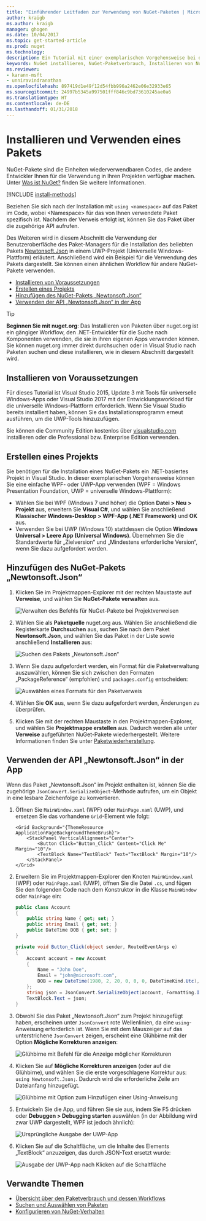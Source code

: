 ```yaml
---
title: "Einführender Leitfaden zur Verwendung von NuGet-Paketen | Microsoft-Dokumentation"
author: kraigb
ms.author: kraigb
manager: ghogen
ms.date: 10/04/2017
ms.topic: get-started-article
ms.prod: nuget
ms.technology: 
description: Ein Tutorial mit einer exemplarischen Vorgehensweise bei der Installation und Verwendung eines NuGet-Pakets in einem Projekt.
keywords: NuGet installieren, NuGet-Paketverbrauch, Installieren von NuGet-Paketen, NuGet-Paketverweise, Verwenden von NuGet-Paketen
ms.reviewer:
- karann-msft
- unniravindranathan
ms.openlocfilehash: 897419d1e49f12d54fbb996a2462e06e32933e65
ms.sourcegitcommit: 24997b5345a997501fff846c9bd73610245ae0a6
ms.translationtype: HT
ms.contentlocale: de-DE
ms.lasthandoff: 01/31/2018
---
```

# <a name="install-and-use-a-package"></a>Installieren und Verwenden eines Pakets

NuGet-Pakete sind die Einheiten wiederverwendbaren Codes, die andere Entwickler Ihnen für die Verwendung in Ihren Projekten verfügbar machen. Unter [Was ist NuGet?](../What-is-NuGet.md) finden Sie weitere Informationen.

[!INCLUDE [install-methods](../includes/install-methods.md)]

Beziehen Sie sich nach der Installation mit `using <namespace>` auf das Paket im Code, wobei \<Namespace\> für das von Ihnen verwendete Paket spezifisch ist. Nachdem der Verweis erfolgt ist, können Sie das Paket über die zugehörige API aufrufen.

Des Weiteren wird in diesem Abschnitt die Verwendung der Benutzeroberfläche des Paket-Managers für die Installation des beliebten Pakets [Newtonsoft.Json](https://www.nuget.org/packages/Newtonsoft.Json/) in einem UWP-Projekt (Universelle Windows-Plattform) erläutert. Anschließend wird ein Beispiel für die Verwendung des Pakets dargestellt. Sie können einen ähnlichen Workflow für andere NuGet-Pakete verwenden.

- [Installieren von Voraussetzungen](#install-pre-requisites)
- [Erstellen eines Projekts](#create-a-project)
- [Hinzufügen des NuGet-Pakets „Newtonsoft.Json“](#add-the-newtonsoftjson-nuget-package)
- [Verwenden der API „Newtonsoft.Json“ in der App](#use-the-newtonsoftjson-api-in-the-app)

> [!Tip]
> **Beginnen Sie mit nuget.org**: Das Installieren von Paketen über nuget.org ist ein gängiger Workflow, den .NET-Entwickler für die Suche nach Komponenten verwenden, die sie in ihren eigenen Apps verwenden können. Sie können nuget.org immer direkt durchsuchen oder in Visual Studio nach Paketen suchen und diese installieren, wie in diesem Abschnitt dargestellt wird.

## <a name="install-pre-requisites"></a>Installieren von Voraussetzungen

Für dieses Tutorial ist Visual Studio 2015, Update 3 mit Tools für universelle Windows-Apps oder Visual Studio 2017 mit der Entwicklungsworkload für die universelle Windows-Plattform erforderlich. Wenn Sie Visual Studio bereits installiert haben, können Sie das Installationsprogramm erneut ausführen, um die UWP-Tools hinzuzufügen.

Sie können die Community Edition kostenlos über [visualstudio.com](https://www.visualstudio.com/) installieren oder die Professional bzw. Enterprise Edition verwenden. 

## <a name="create-a-project"></a>Erstellen eines Projekts

Sie benötigen für die Installation eines NuGet-Pakets ein .NET-basiertes Projekt in Visual Studio. In dieser exemplarischen Vorgehensweise können Sie eine einfache WPF- oder UWP-App verwenden (WPF = Windows Presentation Foundation, UWP = universelle Windows-Plattform):

- Wählen Sie bei WPF (Windows 7 und höher) die Option **Datei > Neu > Projekt** aus, erweitern Sie **Visual C#**, und wählen Sie anschließend **Klassischer Windows-Desktop > WPF-App (.NET Framework)** und **OK** aus.
- Verwenden Sie bei UWP (Windows 10) stattdessen die Option **Windows Universal > Leere App (Universal Windows)**. Übernehmen Sie die Standardwerte für „Zielversion“ und „Mindestens erforderliche Version“, wenn Sie dazu aufgefordert werden.

## <a name="add-the-newtonsoftjson-nuget-package"></a>Hinzufügen des NuGet-Pakets „Newtonsoft.Json“

1. Klicken Sie im Projektmappen-Explorer mit der rechten Maustaste auf **Verweise**, und wählen Sie **NuGet-Pakete verwalten** aus.

    ![Verwalten des Befehls für NuGet-Pakete bei Projektverweisen](media/QS_Use-02-ManageNuGetPackages.png)

1. Wählen Sie als **Paketquelle** nuget.org aus. Wählen Sie anschließend die Registerkarte **Durchsuchen** aus, suchen Sie nach dem Paket **Newtonsoft.Json**, und wählen Sie das Paket in der Liste sowie anschließend **Installieren** aus:

    ![Suchen des Pakets „Newtonsoft.Json“](media/QS_Use-03-NewtonsoftJson.png)

1. Wenn Sie dazu aufgefordert werden, ein Format für die Paketverwaltung auszuwählen, können Sie sich zwischen den Formaten „PackageReference“ (empfohlen) und `packages.config` entscheiden:

    ![Auswählen eines Formats für den Paketverweis](media/QS_Use-03b-SelectFormat.png)

1. Wählen Sie **OK** aus, wenn Sie dazu aufgefordert werden, Änderungen zu überprüfen.

1. Klicken Sie mit der rechten Maustaste in den Projektmappen-Explorer, und wählen Sie **Projektmappe erstellen** aus. Dadurch werden alle unter **Verweise** aufgeführten NuGet-Pakete wiederhergestellt. Weitere Informationen finden Sie unter [Paketwiederherstellung](../consume-packages/package-restore.md).

## <a name="use-the-newtonsoftjson-api-in-the-app"></a>Verwenden der API „Newtonsoft.Json“ in der App

Wenn das Paket „Newtonsoft.Json“ im Projekt enthalten ist, können Sie die zugehörige `JsonConvert.SerializeObject`-Methode aufrufen, um ein Objekt in eine lesbare Zeichenfolge zu konvertieren.

1. Öffnen Sie `MainWindow.xaml` (WPF) oder `MainPage.xaml` (UWP), und ersetzen Sie das vorhandene `Grid`-Element wie folgt:

    ```xaml
    <Grid Background="{ThemeResource ApplicationPageBackgroundThemeBrush}">
        <StackPanel VerticalAlignment="Center">
            <Button Click="Button_Click" Content="Click Me" Margin="10"/>
            <TextBlock Name="TextBlock" Text="TextBlock" Margin="10"/>
        </StackPanel>
    </Grid>
    ```

1. Erweitern Sie im Projektmappen-Explorer den Knoten `MainWindow.xaml` (WPF) oder `MainPage.xaml` (UWP), öffnen Sie die Datei `.cs`, und fügen Sie den folgenden Code nach dem Konstruktor in die Klasse `MainWindow` oder `MainPage` ein:

    ```cs
    public class Account
    {
        public string Name { get; set; }
        public string Email { get; set; }
        public DateTime DOB { get; set; }
    }

    private void Button_Click(object sender, RoutedEventArgs e)
    {
        Account account = new Account
        {
            Name = "John Doe",
            Email = "john@microsoft.com",
            DOB = new DateTime(1980, 2, 20, 0, 0, 0, DateTimeKind.Utc),
        };
        string json = JsonConvert.SerializeObject(account, Formatting.Indented);
        TextBlock.Text = json;
    }
    ```

1. Obwohl Sie das Paket „Newtonsoft.Json“ zum Projekt hinzugefügt haben, erscheinen unter `JsonConvert` rote Wellenlinien, da eine `using`-Anweisung erforderlich ist. Wenn Sie mit dem Mauszeiger auf das unterstrichene `JsonConvert` zeigen, erscheint eine Glühbirne mit der Option **Mögliche Korrekturen anzeigen**:

    ![Glühbirne mit Befehl für die Anzeige möglicher Korrekturen](media/QS_Use-04-ShowPotentialFixes.png)


1. Klicken Sie auf **Mögliche Korrekturen anzeigen** (oder auf die Glühbirne), und wählen Sie die erste vorgeschlagene Korrektur aus: `using Newtonsoft.Json;`. Dadurch wird die erforderliche Zeile am Dateianfang hinzugefügt.

    ![Glühbirne mit Option zum Hinzufügen einer Using-Anweisung](media/QS_Use-05-AddUsing.png)

1. Entwickeln Sie die App, und führen Sie sie aus, indem Sie F5 drücken oder **Debuggen > Debugging starten** auswählen (in der Abbildung wird zwar UWP dargestellt, WPF ist jedoch ähnlich):

    ![Ursprüngliche Ausgabe der UWP-App](media/QS_Use-06-AppStart.png)

1. Klicken Sie auf die Schaltfläche, um die Inhalte des Elements „TextBlock“ anzuzeigen, das durch JSON-Text ersetzt wurde:

    ![Ausgabe der UWP-App nach Klicken auf die Schaltfläche](media/QS_Use-07-AppEnd.png)

## <a name="related-topics"></a>Verwandte Themen

- [Übersicht über den Paketverbrauch und dessen Workflows](../consume-packages/overview-and-workflow.md)
- [Suchen und Auswählen von Paketen](../consume-packages/finding-and-choosing-packages.md)
- [Konfigurieren von NuGet-Verhalten](../consume-packages/configuring-nuget-behavior.md)
